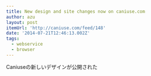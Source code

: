 ```yaml
---
title: New design and site changes now on caniuse.com
author: azu
layout: post
itemUrl: 'http://caniuse.com/feed/148'
date: '2014-07-21T12:46:13.002Z'
tags:
  - webservice
  - browser
---
```

Caniuseの新しいデザインが公開された
